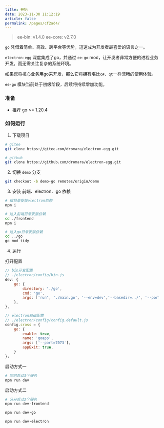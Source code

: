 ```yaml
---
title: 开始
date: 2023-11-30 11:12:19
article: false
permalink: /pages/cf2ad4/
---
```


> ee-bin: v1.4.0
> ee-core: v2.7.0

`go` 凭借着简单、高效、跨平台等优势，迅速成为开发者最喜爱的语言之一。

`electron-egg` 深度集成了go，并通过 `ee-go` mod，让开发者非常方便的进程业务开发，而无需关注复杂的系统环境。

如果您将核心业务用go来开发，那么它将拥有堪比`c#`、`qt`一样流畅的使用体验。

`ee-go` 模块当前处于初级阶段，后续将持续增加功能。

### 准备
- 推荐 go >= 1.20.4 

### 如何运行
1. 下载项目
```bash
# gitee
git clone https://gitee.com/dromara/electron-egg.git

# github
git clone https://github.com/dromara/electron-egg.git
```

2. 切换 `demo` 分支
```bash
git checkout -b demo-go remotes/origin/demo
```

3. 安装 前端、electron、go 依赖
```bash
# 根目录安装electron依赖
npm i

# 进入前端目录安装依赖
cd ./frontend 
npm i

# 进入go目录安装依赖
cd ../go
go mod tidy
```

4. 运行

打开配置
```javascript
// bin开发配置
// ./electron/config/bin.js
dev: {
    go: {
        directory: './go',
        cmd: 'go',
        args: ['run', './main.go', '--env=dev','--basedir=../', '--port=7073'],
    },
},

// electron基础配置
// ./electron/config/config.default.js
config.cross = {
    go: {
        enable: true,
        name: 'goapp',
        args: ['--port=7073'],
        appExit: true,
    }
}; 
```

启动方式一
```bash
# 同时启动3个服务
npm run dev
```

启动方式二
```bash
# 分开启动3个服务
npm run dev-frontend

npm run dev-go

npm run dev-electron
```









